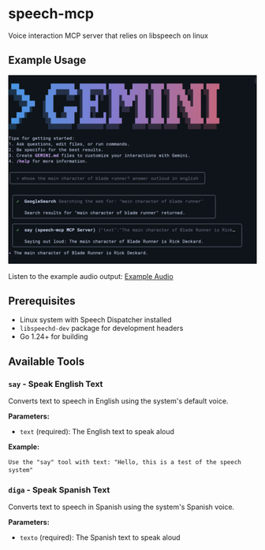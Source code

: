 # speech-mcp
Voice interaction MCP server that relies on libspeech on linux

## Example Usage

![Example Screenshot](media/example_blade_runner.png)

Listen to the example audio output:
[Example Audio](media/example_blade_runner.wav)


## Prerequisites

- Linux system with Speech Dispatcher installed
- `libspeechd-dev` package for development headers
- Go 1.24+ for building

## Available Tools

### `say` - Speak English Text
Converts text to speech in English using the system's default voice.

**Parameters:**
- `text` (required): The English text to speak aloud

**Example:**
```
Use the "say" tool with text: "Hello, this is a test of the speech system"
```

### `diga` - Speak Spanish Text  
Converts text to speech in Spanish using the system's Spanish voice.

**Parameters:**
- `texto` (required): The Spanish text to speak aloud

